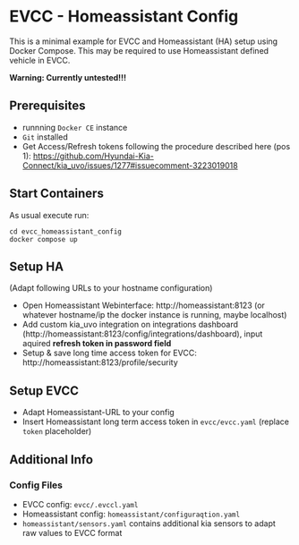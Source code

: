 # EVCC - Homeassistant Config
This is a minimal example for EVCC and Homeassistant (HA) setup using Docker Compose. This may be required to use Homeassistant defined vehicle in EVCC.

**Warning: Currently untested!!!**

## Prerequisites
- runnning `Docker CE` instance
- `Git` installed
- Get Access/Refresh tokens following the procedure described here (pos 1): https://github.com/Hyundai-Kia-Connect/kia_uvo/issues/1277#issuecomment-3223019018

## Start Containers
As usual execute run:
```
cd evcc_homeassistant_config
docker compose up
``` 

## Setup HA
(Adapt following URLs to your hostname configuration)
- Open Homeassistant Webinterface: http://homeassistant:8123 (or whatever hostname/ip the docker instance is running, maybe localhost)
- Add custom kia_uvo integration on integrations dashboard (http://homeassistant:8123/config/integrations/dashboard), input aquired **refresh token in password field** 
- Setup & save long time access token for EVCC: http://homeassistant:8123/profile/security

## Setup EVCC
- Adapt Homeassistant-URL to your config
- Insert Homeassistant long term access token in  `evcc/evcc.yaml` (replace `token` placeholder)

## Additional Info 
### Config Files
- EVCC config: `evcc/.evccl.yaml` 
- Homeassistant config: `homeassistant/configuraqtion.yaml`
- `homeassistant/sensors.yaml` contains additional kia sensors to adapt raw values to EVCC format

